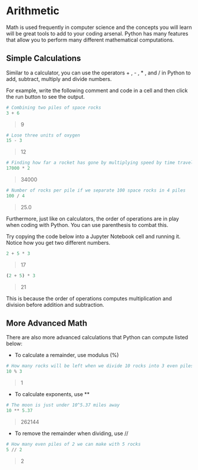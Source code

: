 # Arithmetic

Math is used frequently in computer science and the concepts you will learn will be great tools to add to your coding arsenal. Python has many features that allow you to perform many different mathematical computations.

## Simple Calculations

Similar to a calculator, you can use the operators + , - , * , and / in Python to add, subtract, multiply and divide numbers.

For example, write the following comment and code in a cell and then click the run button to see the output.

```python
# Combining two piles of space rocks
3 + 6
```

>9

```python
# Lose three units of oxygen
15 - 3
```

>12

```python
# Finding how far a rocket has gone by multiplying speed by time travelling
17000 * 2
```

>34000

```python
# Number of rocks per pile if we separate 100 space rocks in 4 piles
100 / 4
```

>25.0

Furthermore, just like on calculators, the order of operations are in play when coding with Python. You can use parenthesis to combat this.

Try copying the code below into a Jupyter Notebook cell and running it. Notice how you get two different numbers.

```python
2 + 5 * 3
```

>17

```python
(2 + 5) * 3
```

>21

This is because the order of operations computes multiplication and division before addition and subtraction.

## More Advanced Math

There are also more advanced calculations that Python can compute listed below:

- To calculate a remainder, use modulus (%)

```python
# How many rocks will be left when we divide 10 rocks into 3 even piles
10 % 3
```

>1

- To calculate exponents, use **

```python
# The moon is just under 10^5.37 miles away
10 ** 5.37
```

>262144

- To remove the remainder when dividing, use //

```python
# How many even piles of 2 we can make with 5 rocks
5 // 2
```

>2
